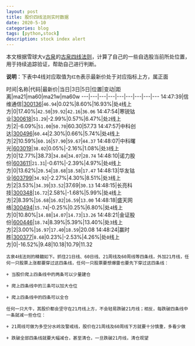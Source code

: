```yaml
---
layout: post
title: 股价四线法则实时数据
date: 2020-5-10
categories: blog
tags: [python,stock]
description: stock index alert
---
```



本文根据雪球大v[古泉](https://xueqiu.com/u/7148646888)的[古泉四线法则](https://xueqiu.com/7148646888/130498192)，计算了自己的一些自选股当前所处位置，用于持续追踪验证，帮助自己进行判断。

**说明**：下表中4线对应取值为`红色`表示最新价处于对应指标上方，属正面

时间|名称|代码|最新价|当日|3日|5日|位置|变动|距离|ma21|ma60|ma21w|ma60w
---|---|---|---|---|---|---|---|---
14:47:39|信维通信|[300136](https://xueqiu.com/S/SZ300136)|`46.94`|0.02%|8.60%|16.93%|处`4`线上方|0|17.40%|`42.50`|`39.92`|`42.16`|`36.06`
14:47:54|寒锐钴业|[300618](https://xueqiu.com/S/SZ300618)|`51.29`|-2.99%|0.57%|6.47%|处`2`线上方|2|-6.09%|`51.00`|`50.70`|60.30|57.73
14:47:57|中科创达|[300496](https://xueqiu.com/S/SZ300496)|`60.44`|2.30%|0.66%|5.74%|处`4`线上方|2|10.59%|`60.16`|`57.90`|`59.67`|`44.37`
14:48:07|中科曙光|[603019](https://xueqiu.com/S/SH603019)|`38.02`|0.05%|-2.16%|1.08%|处`3`线上方|0|12.77%|38.73|`34.84`|`34.07`|`28.74`
14:48:10|诺力股份|[603611](https://xueqiu.com/S/SH603611)|`21.31`|-0.61%|-2.39%|4.97%|处`4`线上方|0|13.62%|`20.54`|`18.68`|`18.58`|`17.47`
14:48:13|华友钴业|[603799](https://xueqiu.com/S/SH603799)|`34.92`|-2.27%|4.30%|8.51%|处`3`线上方|2|3.53%|`34.39`|`33.52`|37.69|`30.13`
14:48:15|长亮科技|[300348](https://xueqiu.com/S/SZ300348)|`16.72`|2.58%|-1.68%|5.99%|处`4`线上方|2|8.39%|`16.68`|`16.02`|`16.59`|`13.00`
14:48:18|盛天网络|[300494](https://xueqiu.com/S/SZ300494)|`15.74`|-0.25%|0.25%|6.80%|处`4`线上方|0|10.80%|`14.88`|`14.07`|`14.73`|`13.26`
14:48:21|金证股份|[600446](https://xueqiu.com/S/SH600446)|`18.74`|8.39%|5.39%|13.40%|处`3`线上方|2|3.00%|`16.97`|`17.40`|`18.59`|20.08
14:48:24|赢时胜|[300377](https://xueqiu.com/S/SZ300377)|`8.68`|0.23%|-2.53%|4.26%|处`0`线上方|0|-16.52%|9.48|10.18|10.79|11.32

```
古泉4线法则的精髓如下。抓住21日线、60日线、21周线及60周线等四条线，外加21月线，任何一只股票上涨都要穿过这四条线，任何一只股票要想爆雷也要先下穿过这四条线：

+ 当股价爬上四条线中的两条可以少量建仓

+ 爬上四条线中的三条可以加大仓位

+ 爬上四条线中的四条可以全仓

任何一只大牛，其股价都会坚守在21月线上方，不会轻易跌破21月线；相反，每跌破四条线中一条就减一些仓位：

+ 21周线可做为多空分水岭及警戒线，股价在21周线及60周线下方就要十分慎重，多看少做

+ 跌破全部四条线就要大幅减仓，甚至清仓，一旦跌破21月线，清仓观望
```